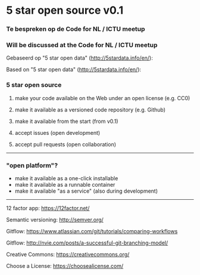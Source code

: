 # 5 star open source v0.1
### Te bespreken op de Code for NL / ICTU meetup
### Will be discussed at the Code for NL / ICTU meetup

Gebaseerd op "5 star open data" (http://5stardata.info/en/):

Based on "5 star open data" (http://5stardata.info/en/):

### 5 star open source

1. make your code available on the Web under an open license (e.g. CC0)

2. make it available as a versioned code repository (e.g. Github)

3. make it available from the start (from v0.1)

4. accept issues (open development)

5. accept pull requests (open collaboration)

---

### "open platform"?

- make it available as a one-click installable
- make it available as a runnable container
- make it available "as a service" (also during development)

---

12 factor app: https://12factor.net/

Semantic versioning: http://semver.org/

Gitflow: https://www.atlassian.com/git/tutorials/comparing-workflows

Gitflow: http://nvie.com/posts/a-successful-git-branching-model/

Creative Commons: https://creativecommons.org/

Choose a License: https://choosealicense.com/
